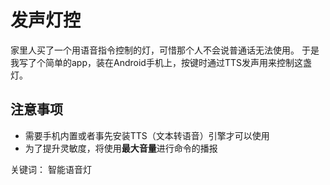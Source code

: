 # 发声灯控

家里人买了一个用语音指令控制的灯，可惜那个人不会说普通话无法使用。
于是我写了个简单的app，装在Android手机上，按键时通过TTS发声用来控制这盏灯。

## 注意事项
* 需要手机内置或者事先安装TTS（文本转语音）引擎才可以使用
* 为了提升灵敏度，将使用**最大音量**进行命令的播报

关键词： 智能语音灯 